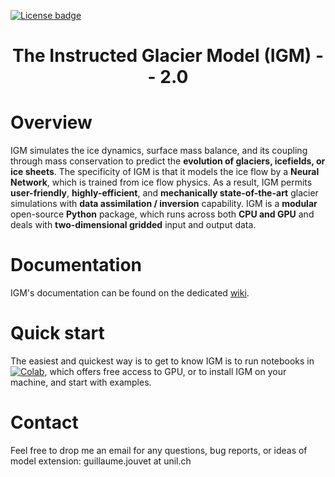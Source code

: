 [![License badge](https://img.shields.io/badge/License-GPLv3-blue.svg)](https://www.gnu.org/licenses/gpl-3.0)
### <h1 align="center" id="title">The Instructed Glacier Model (IGM) -- 2.0 </h1>

# Overview   

IGM simulates the ice dynamics, surface mass balance, and its coupling through mass conservation to predict the **evolution of glaciers, icefields, or ice sheets**. The specificity of IGM is that it models the ice flow by a **Neural Network**, which is trained from ice flow physics. As a result, IGM permits **user-friendly**, **highly-efficient**, and **mechanically state-of-the-art** glacier simulations with **data assimilation / inversion** capability. IGM is a **modular** open-source **Python** package, which runs across both **CPU and GPU** and deals with **two-dimensional gridded** input and output data. 
  
# Documentation

IGM's documentation can be found on the dedicated [wiki](https://github.com/jouvetg/igm2/wiki).
  
# Quick start

The easiest and quickest way is to get to know IGM is to run notebooks in [![Colab](https://colab.research.google.com/assets/colab-badge.svg)](https://colab.research.google.com/github/jouvetg/igm2/), which offers free access to GPU, or to install IGM on your machine, and start with examples.

# Contact

Feel free to drop me an email for any questions, bug reports, or ideas of model extension: guillaume.jouvet at unil.ch

